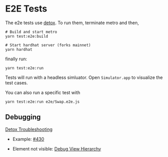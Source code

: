 # E2E Tests

The e2e tests use [detox](https://github.com/wix/Detox). To run them, terminate metro and then,

```
# Build and start metro
yarn test:e2e:build

# Start hardhat server (forks mainnet)
yarn hardhat
```

finally run:

```
yarn test:e2e:run
```

Tests will run with a headless simluator. Open `Simulator.app` to visualize the test cases.

You can also run a specific test with

```
yarn test:e2e:run e2e/Swap.e2e.js
```

## Debugging

[Detox Troubleshooting](https://github.com/wix/Detox/blob/master/docs/Troubleshooting.RunningTests.md)

- Example: [#430](https://github.com/Uniswap/mobile/pull/430)

* Element not visible: [Debug View Hierarchy](https://github.com/wix/Detox/blob/master/docs/Troubleshooting.RunningTests.md#debug-view-hierarchy)
